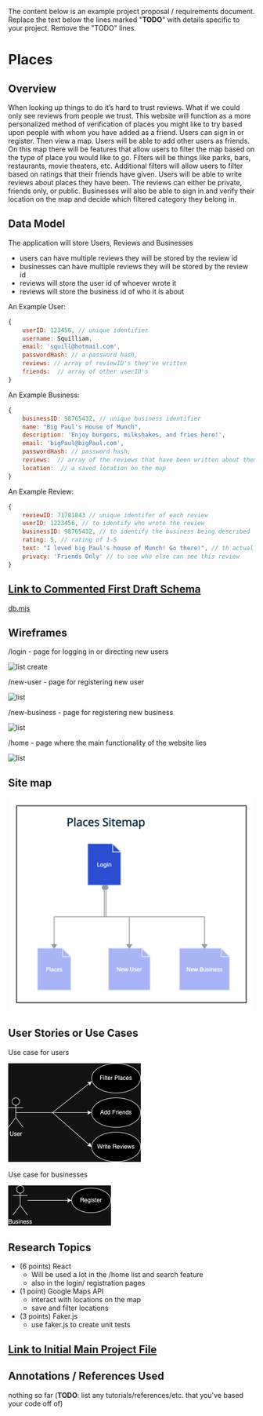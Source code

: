 The content below is an example project proposal / requirements document. Replace the text below the lines marked "__TODO__" with details specific to your project. Remove the "TODO" lines.

# Places 

## Overview

When looking up things to do it’s hard to trust reviews. What if we could only see reviews from people we trust. This website will function as a more personalized method of verification of places you might like to try based upon people with whom you have added as a friend. Users can sign in or register. Then view a map. Users will be able to add other users as friends. On this map there will be features that allow users to filter the map based on the type of place you would like to go. Filters will be things like parks, bars, restaurants, movie theaters, etc. Additional filters will allow users to filter based on ratings that their friends have given. Users will be able to write reviews about places they have been. The reviews can either be private, friends only, or public. Businesses will also be able to sign in and verify their location on the map and decide which filtered category they belong in. 



## Data Model

The application will store Users, Reviews and Businesses

* users can have multiple reviews they will be stored by the review id
* businesses can have multiple reviews they will be stored by the review id
* reviews will store the user id of whoever wrote it
* reviews will store the business id of who it is about


An Example User:

```javascript
{
    userID: 123456, // unique identifier
    username: Squilliam,
    email: 'squill@hotmail.com',
    passwordHash: // a password hash,
    reviews: // array of reviewID's they've written 
    friends:  // array of other userID's
}
```

An Example Business:

```javascript
{
    businessID: 98765432, // unique business identifier
    name: "Big Paul's House of Munch",
    description: 'Enjoy burgers, milkshakes, and fries here!',
    email: 'bigPaul@bigPaul.com',
    passwordHash: // password hash,
    reviews:  // array of the reviews that have been written about them
    location:  // a saved location on the map
}
```
An Example Review:

```javascript
{
    reviewID: 71781843 // unique identifer of each review
    userID: 1223456, // to identify who wrote the review
    businessID: 98765432, // to identify the business being described
    rating: 5, // rating of 1-5
    text: "I loved big Paul's house of Munch! Go there!", // th actual review
    privacy: 'Friends Only' // to see who else can see this review
}
```

## [Link to Commented First Draft Schema](db.mjs) 

[db.mjs](db.mjs)

## Wireframes


/login - page for logging in or directing new users

![list create](documentation/login.png)

/new-user - page for registering new user

![list](documentation/new-user.png)

/new-business - page for registering new business

![list](documentation/new-business.png)

/home - page where the main functionality of the website lies

![list](documentation/home.png)

## Site map

![a relative link](documentation/PlacesSitemap.png)

## User Stories or Use Cases

Use case for users

![a relative link](documentation/UserUseCase.png)

Use case for businesses

![a relative link](documentation/BusinessUseCase.png)

## Research Topics

* (6 points) React
    * Will be used a lot in the /home list and search feature 
    * also in the login/ registration pages
* (1 point) Google Maps API
    * interact with locations on the map
    * save and filter locations
* (3 points) Faker.js
    * use faker.js to create unit tests

## [Link to Initial Main Project File](app.mjs) 


## Annotations / References Used

nothing so far
(__TODO__: list any tutorials/references/etc. that you've based your code off of)

